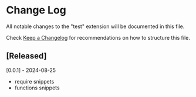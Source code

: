 # Change Log

All notable changes to the "test" extension will be documented in this file.

Check [Keep a Changelog](http://keepachangelog.com/) for recommendations on how to structure this file.

## [Released]

[0.0.1] - 2024-08-25

- require snippets
- functions snippets